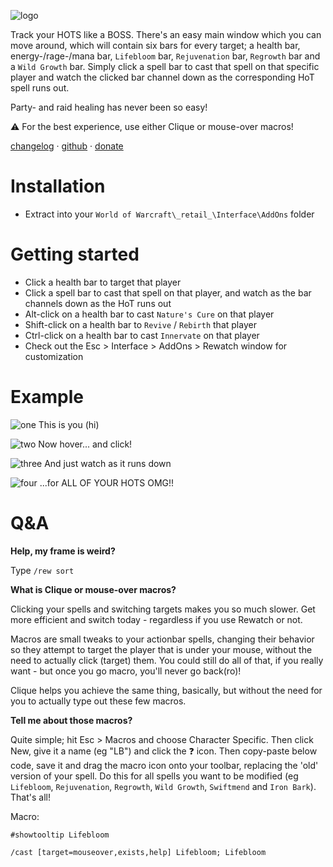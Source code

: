 ![logo](https://media.forgecdn.net/attachments/330/360/logo.png)

Track your HOTS like a BOSS. There's an easy main window which you can move around, which will contain six bars for every target; a health bar, energy-/rage-/mana bar, `Lifebloom` bar, `Rejuvenation` bar, `Regrowth` bar and a `Wild Growth` bar. Simply click a spell bar to cast that spell on that specific player and watch the clicked bar channel down as the corresponding HoT spell runs out.

Party- and raid healing has never been so easy!

⚠ For the best experience, use either Clique or mouse-over macros!

[changelog](https://www.curseforge.com/wow/addons/rewatch/pages/changelog) · [github](https://github.com/coenvdwel/rewatch) · [donate](https://www.paypal.com/donate/?hosted_button_id=AXK9MQKC3TLPE&item_name=Rewatch)

# Installation

* Extract into your `World of Warcraft\_retail_\Interface\AddOns` folder

# Getting started

* Click a health bar to target that player
* Click a spell bar to cast that spell on that player, and watch as the bar channels down as the HoT runs out
* Alt-click on a health bar to cast `Nature's Cure` on that player
* Shift-click on a health bar to `Revive` / `Rebirth` that player
* Ctrl-click on a health bar to cast `Innervate` on that player
* Check out the Esc > Interface > AddOns > Rewatch window for customization

# Example

![one](https://media.forgecdn.net/attachments/330/369/one.jpg) This is you (hi)

![two](https://media.forgecdn.net/attachments/330/370/two.jpg) Now hover... and click!

![three](https://media.forgecdn.net/attachments/330/371/three.jpg) And just watch as it runs down

![four](https://media.forgecdn.net/attachments/330/372/four.jpg) ...for ALL OF YOUR HOTS OMG!!

# Q&A

**Help, my frame is weird?**

Type `/rew sort`

**What is Clique or mouse-over macros?**

Clicking your spells and switching targets makes you so much slower. Get more efficient and switch today - regardless if you use Rewatch or not.

Macros are small tweaks to your actionbar spells, changing their behavior so they attempt to target the player that is under your mouse, without the need to actually click (target) them. You could still do all of that, if you really want - but once you go macro, you'll never go back(ro)!

Clique helps you achieve the same thing, basically, but without the need for you to actually type out these few macros.

**Tell me about those macros?**

Quite simple; hit Esc > Macros and choose Character Specific. Then click New, give it a name (eg "LB") and click the ❓ icon. Then copy-paste below code, save it and drag the macro icon onto your toolbar, replacing the 'old' version of your spell. Do this for all spells you want to be modified (eg `Lifebloom`, `Rejuvenation`, `Regrowth`, `Wild Growth`, `Swiftmend` and `Iron Bark`). That's all!

Macro:

```#showtooltip Lifebloom```

```/cast [target=mouseover,exists,help] Lifebloom; Lifebloom```